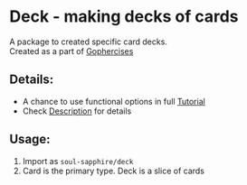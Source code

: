 # Deck - making decks of cards
A package to created specific card decks.  
Created as a part of [Gophercises](https://gophercises.com)

## Details:
* A chance to use functional options in full [Tutorial](https://www.calhoun.io/using-functional-options-instead-of-method-chaining-in-go/)
* Check [Description](Description.md) for details

## Usage:
1. Import as `soul-sapphire/deck`
2. Card is the primary type. Deck is a slice of cards
